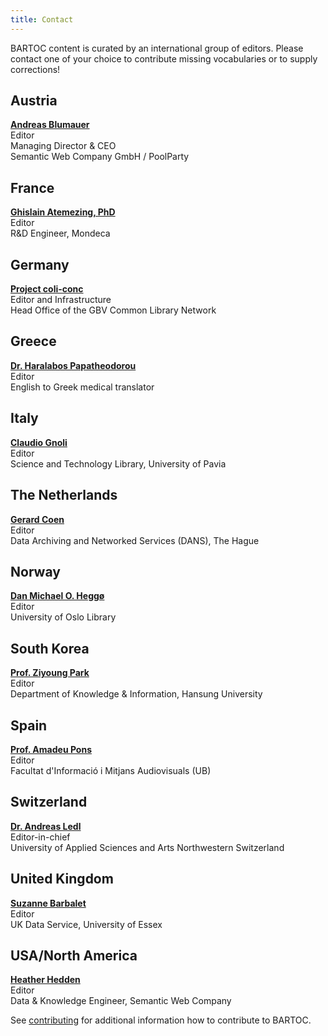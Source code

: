 ```yaml
---
title: Contact
---
```


BARTOC content is curated by an international group of editors. Please contact one of your choice to contribute missing vocabularies or to supply corrections!

<div class="row">
 <div class="col">
  <h2>Austria</h2>
  <p><strong><a href="https://www.poolparty.biz/semantic-web-company-gmbh/" target="_blank">Andreas Blumauer<span class="ext" aria-label="(link is external)"></span></a></strong><br>
  Editor<br>
  Managing Director &amp; CEO<br>
  Semantic Web Company GmbH / PoolParty</p>
 </div>

 <div class="col">
  <h2>France</h2>
  <p><strong><a href="http://linkedvocabs.org/perso/index.html" target="_blank">Ghislain Atemezing, PhD<span class="ext" aria-label="(link is external)"></span></a></strong><br>
Editor<br>
R&amp;D Engineer, Mondeca</p>
 </div>

 <div class="col">
  <h2>Germany</h2>
<p><strong><a href="https://coli-conc.gbv.de/" target="_blank">Project coli-conc<span class="ext" aria-label="(link is external)"></span></a></strong><br>
Editor and Infrastructure<br>
Head Office of the GBV Common Library Network</p>
</div>
</div>

<div class="row">
 <div class="col">
<h2>Greece    </h2>
<p><strong><a href="http://www.linkedin.com/in/haralabospapatheodorou" target="_blank">Dr. Haralabos Papatheodorou<span class="ext" aria-label="(link is external)"></span></a></strong><br>
Editor<br>
English to Greek medical translator</p>
</div>


 <div class="col">
<h2>Italy    </h2>
<p><strong><a href="http://www-dimat.unipv.it/gnoli/" target="_blank">Claudio Gnoli<span class="ext" aria-label="(link is external)"></span></a></strong><br>
Editor<br>
Science and Technology Library, University of Pavia</p>
</div>

 <div class="col">
<h2>
The Netherlands    </h2>
<p><strong><a href="https://dans.knaw.nl/en/about/organisation-and-policy/staff/coen" target="_blank">Gerard Coen<span class="ext" aria-label="(link is external)"></span></a></strong><br>
Editor<br>
Data Archiving and Networked Services (DANS), The Hague</p>
</div>
</div>


<div class="row">
 <div class="col">
<h2>
Norway    </h2>
<p><strong><a href="http://www.ub.uio.no/english/about/people/ureal/urealundervisning/dmheggo/" target="_blank">Dan Michael O. Heggø<span class="ext" aria-label="(link is external)"></span></a></strong><br>
Editor<br>
University of Oslo Library</p>
</div>

 <div class="col">
<h2>South Korea    </h2>
<p><strong><a href="http://www.hansung.ac.kr/web/kis/508593" target="_blank">Prof. Ziyoung Park<span class="ext" aria-label="(link is external)"></span></a></strong><br>
Editor<br>
Department of Knowledge &amp; Information, Hansung University</p>
 </div>

 <div class="col">
<h2>Spain    </h2>
<p><strong><a href="https://fbd.ub.edu/directori/ficha10" target="_blank">Prof. Amadeu Pons<span class="ext" aria-label="(link is external)"></span></a></strong><br>
Editor<br>
Facultat d'Informació i Mitjans Audiovisuals (UB)</p>
</div>
</div>

<div class="row">
<div class="col">
<h2>Switzerland</h2>
<p><strong><a href=""https://www.fhnw.ch/de/personen/andreas-ledl target="_blank">Dr. Andreas Ledl<span class="ext" aria-label="(link is external)"></span></a></strong><br>
Editor-in-chief<br>
University of Applied Sciences and Arts Northwestern Switzerland</p>
</div>

<div class="col">
<h2>United Kingdom</h2>
<p><strong><a href="http://www.data-archive.ac.uk/about/staff?sid=sbarba" target="_blank">Suzanne Barbalet<span class="ext" aria-label="(link is external)"></span></a></strong><br>
Editor<br>
UK Data Service, University of Essex</p>
</div>

<div class="col">
<h2>USA/North America</h2>
<p><strong><a href="http://www.hedden-information.com/about/" target="_blank">Heather Hedden<span class="ext" aria-label="(link is external)"></span></a></strong><br>
Editor<br>
Data & Knowledge Engineer, Semantic Web Company</p>
</div>
</div>

See [contributing](/contributing) for additional information how to contribute to BARTOC.
